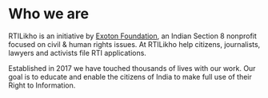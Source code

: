 # Who we are

RTILikho is an initiative by [Exoton Foundation](https://exoton.org), an Indian Section 8 nonprofit focused on civil & human rights issues. At RTILikho help citizens, journalists, lawyers and activists file RTI applications.

Established in 2017 we have touched thousands of lives with our work. Our goal is to educate and enable the citizens of India to make full use of their Right to Information.

